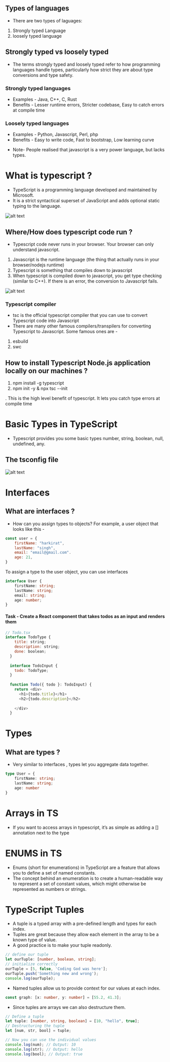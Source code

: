 ## Types of languages
* There are two types of laguages:
1. Strongly typed Language 
2. loosely typed language

## Strongly typed vs loosely typed
* The terms strongly typed and loosely typed refer to how programming languages handle types, particularly how strict they are about type conversions and type safety.
### Strongly typed languages
- Examples - Java, C++, C, Rust
- Benefits - Lesser runtime errors, Stricter codebase, Easy to catch errors at compile time
### Loosely typed languages
- Examples - Python, Javascript, Perl, php
- Benefits - Easy to write code, Fast to bootstrap, Low learning curve

* Note- People realised that javascript is a very power language, but lacks types.


# What is typescript ?
* TypeScript is a programming language developed and maintained by Microsoft. 
* It is a strict syntactical superset of JavaScript and adds optional static typing to the language.

![alt text](img/Screenshot_2024-01-28_at_1.00.19_AM.png)

## Where/How does typescript code run ?
* Typescript code never runs in your browser. Your browser can only understand javascript. 
1. Javascript is the runtime language (the thing that actually runs in your browser/nodejs runtime)
2. Typescript is something that compiles down to javascript
3. When typescript is compiled down to javascript, you get type checking (similar to C++). If there is an error, the conversion to Javascript fails. 


![alt text](img/working.png)

### Typescript compiler
* tsc is the official typescript compiler that you can use to convert Typescript code into Javascript
* There are many other famous compilers/transpilers for converting Typescript to Javascript. Some famous ones are - 
1. esbuild
2. swc

## How to install Typescript Node.js application locally on our machines ?
1. npm install -g typescript
2. npm init -y &  npx tsc --init 

. This is the high level benefit of typescript. It lets you catch type errors at compile time

# Basic Types in TypeScript
* Typescript provides you some basic types number, string, boolean, null, undefined, any.

## The tsconfig file
![alt text](img/ts.png)

# Interfaces
##  What are interfaces ?
* How can you assign types to objects? For example, a user object that looks like this - 
```.js
const user = {
	firstName: "harkirat",
	lastName: "singh",
	email: "email@gmail.com".
	age: 21,
}
```
To assign a type to the user object, you can use interfaces
```.ts
interface User {
	firstName: string;
	lastName: string;
	email: string;
	age: number;
}
```
#### Task - Create a React component that takes todos as an input and renders them
```.js
// Todo.tsx
interface TodoType {
    title: string;
    description: string;
    done: boolean;
  }
  
  interface TodoInput {
    todo: TodoType;
  }
  
  function Todo({ todo }: TodoInput) {
    return <div>
      <h1>{todo.title}</h1>
      <h2>{todo.description}</h2>
      
    </div>
  }
```

# Types
## What are types ?
* Very similar to interfaces , types let you aggregate data together.
```.ts
type User = {
	firstName: string;
	lastName: string;
	age: number
}

```

# Arrays in TS
* If you want to access arrays in typescript, it’s as simple as adding a [] annotation next to the type

# ENUMS in TS
* Enums (short for enumerations) in TypeScript are a feature that allows you to define a set of named constants.
* The concept behind an enumeration is to create a human-readable way to represent a set of constant values, which might otherwise be represented as numbers or strings.

# TypeScript Tuples
* A tuple is a typed array with a pre-defined length and types for each index.
* Tuples are great because they allow each element in the array to be a known type of value.
* A good practice is to make your tuple readonly.
```.ts
// define our tuple
let ourTuple: [number, boolean, string];
// initialize correctly
ourTuple = [5, false, 'Coding God was here'];
ourTuple.push('Something new and wrong');
console.log(ourTuple);
```
* Named tuples allow us to provide context for our values at each index.
```.ts
const graph: [x: number, y: number] = [55.2, 41.3];
```

* Since tuples are arrays we can also destructure them.
```.ts
// Define a tuple
let tuple: [number, string, boolean] = [10, "hello", true];
// Destructuring the tuple
let [num, str, bool] = tuple;

// Now you can use the individual values
console.log(num); // Output: 10
console.log(str); // Output: hello
console.log(bool); // Output: true

```

